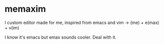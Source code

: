 # memaxim
I custom editor made for me, inspired from emacs and vim -> (me) +  e(max) + v(im)

I know it's emacs but emax sounds cooler. Deal with it.
